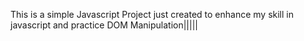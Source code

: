 This is a simple Javascript Project just created to enhance my skill in javascript and practice DOM Manipulation|||||